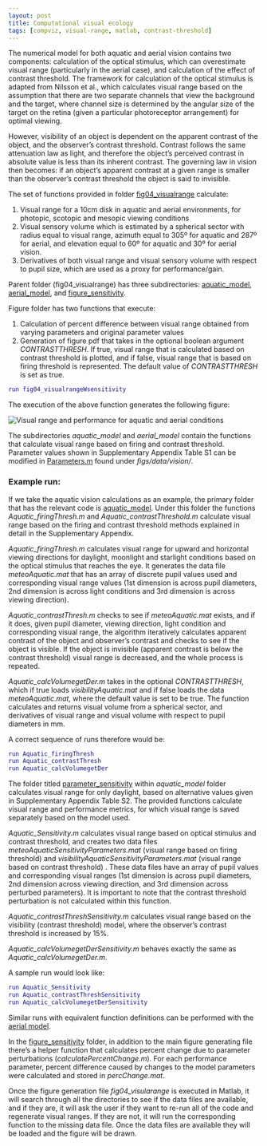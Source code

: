 ```yaml
---
layout: post
title: Computational visual ecology
tags: [compviz, visual-range, matlab, contrast-threshold]
---
```


The numerical model for both aquatic and aerial vision contains two components: calculation of the optical stimulus, which can overestimate visual range (particularly in the aerial case), and calculation of the effect of contrast threshold. The framework for calculation of the optical stimulus is adapted from Nilsson et al., which calculates visual range based on the assumption that there are two separate channels that view the background and the target, where channel size is determined by the angular size of the target on the retina (given a particular photoreceptor arrangement) for optimal viewing. 

However, visibility of an object is dependent on the apparent contrast of the object, and the observer’s contrast threshold. Contrast follows the same attenuation law as light, and therefore the object’s perceived contrast in absolute value is less than its inherent contrast. The governing law in vision then becomes: if an object’s apparent contrast at a given range is smaller than the observer’s contrast threshold the object is said to invisible.


The set of functions provided in folder [fig04_visualrange](https://github.com/maciverlab/bigeye/tree/master/figs/fig04_visualrange) calculate:

1. Visual range for a 10cm disk in aquatic and aerial environments, for photopic, scotopic and mesopic viewing conditions
2. Visual sensory volume which is estimated by a spherical sector with radius equal to visual range, azimuth equal to 305º for aquatic and 287º for aerial, and elevation equal to 60º for aquatic and 30º for aerial vision.
3. Derivatives of both visual range and visual sensory volume with respect to pupil size, which are used as a proxy for performance/gain.


Parent folder (fig04_visualrange) has three subdirectories: [aquatic_model](https://github.com/maciverlab/bigeye/tree/master/figs/fig04_visualrange/aquatic_model), [aerial_model](https://github.com/maciverlab/bigeye/tree/master/figs/fig04_visualrange/aerial_model), and [figure_sensitivity](https://github.com/maciverlab/bigeye/tree/master/figs/fig04_visualrange/figure_sensitivity). 


Figure folder has two functions that execute: 

1. Calculation of percent difference between visual range obtained from varying parameters and original parameter values
2. Generation of figure pdf that takes in the optional boolean argument *CONTRASTTHRESH*. If true, visual range that is calculated based on contrast threshold is plotted, and if false, visual range that is based on firing threshold is represented. The default value of *CONTRASTTHRESH* is set as true. 


``` Matlab
run fig04_visualrangeWsensitivity
```

The execution of the above function generates the following figure:

![Visual range and performance for aquatic and aerial conditions]({{site.url}}/assets/fig04.png)


The subdirectories *aquatic_model* and *aerial_model* contain the functions that calculate visual range based on firing and contrast threshold. Parameter values shown in Supplementary Appendix Table S1 can be modified in [Parameters.m](https://github.com/maciverlab/bigeye/blob/master/figs/data/vision/Parameters.m) found under *figs/data/vision/*.


### Example run:

If we take the aquatic vision calculations as an example, the primary folder that has the relevant code is [aquatic_model](https://github.com/maciverlab/bigeye/tree/master/figs/fig04_visualrange/aquatic_model). Under this folder the functions *Aquatic_firingThresh.m* and *Aquatic_contrastThreshold.m* calculate visual range based on the firing and contrast threshold methods explained in detail in the Supplementary Appendix.  


*Aquatic_firingThresh.m* calculates visual range for upward and horizontal viewing directions for daylight, moonlight and starlight conditions based on the optical stimulus that reaches the eye. It generates the data file *meteoAquatic.mat* that has an array of discrete pupil values used and corresponding visual range values (1st dimension is across pupil diameters, 2nd dimension is across light conditions and 3rd dimension is across viewing direction). 


*Aquatic_contrastThresh.m* checks to see if *meteoAquatic.mat* exists, and if it does, given pupil diameter, viewing direction, light condition and corresponding visual range, the algorithm iteratively calculates apparent contrast of the object and observer’s contrast and checks to see if the object is visible. If the object is invisible (apparent contrast is below the contrast threshold) visual range is decreased, and the whole process is repeated. 


*Aquatic_calcVolumegetDer.m* takes in the optional *CONTRASTTHRESH*, which if true loads *visibilityAquatic.mat* and if false loads the data *meteoAquatic.mat*, where the default value is set to be true. The function calculates and returns visual volume from a spherical sector, and derivatives of visual range and visual volume with respect to pupil diameters in mm. 

A correct sequence of runs therefore would be:


```Matlab
run Aquatic_firingThresh
run Aquatic_contrastThresh
run Aquatic_calcVolumegetDer
```

The folder titled [parameter_sensitivity](https://github.com/maciverlab/bigeye/tree/master/figs/fig04_visualrange/aquatic_model/parameter_sensitivity) within *aquatic_model* folder calculates visual range for only daylight, based on alternative values given in Supplementary Appendix Table S2. The provided functions calculate visual range and performance metrics, for which visual range is saved separately based on the model used. 


*Aquatic_Sensitivity.m* calculates visual range based on optical stimulus and contrast threshold, and creates two data files *meteoAquaticSensitivityParameters.mat* (visual range based on firing threshold) and *visibilityAquaticSensitivityParameters.mat* (visual range based on contrast threshold) . These data files have an array of pupil values and corresponding visual ranges (1st dimension is across pupil diameters, 2nd dimension across viewing direction, and 3rd dimension across perturbed parameters). It is important to note that the contrast threshold perturbation is not calculated within this function.


*Aquatic_contrastThreshSensitivity.m* calculates visual range based on the visibility (contrast threshold) model, where the observer’s contrast threshold is increased by 15%. 


*Aquatic_calcVolumegetDerSensitivity.m* behaves exactly the same as *Aquatic_calcVolumegetDer.m*. 

A sample run would look like:


```Matlab
run Aquatic_Sensitivity
run Aquatic_contrastThreshSensitivity
run Aquatic_calcVolumegetDerSensitivity
```

Similar runs with equivalent function definitions can be performed with the [aerial model](https://github.com/maciverlab/bigeye/tree/master/figs/fig04_visualrange/aerial_model).


In the [figure_sensitivity](https://github.com/maciverlab/bigeye/blob/master/figs/fig04_visualrange/figure_sensitivity/calculatePercentChange.m) folder, in addition to the main figure generating file there’s a helper function that calculates percent change due to parameter perturbations (*calculatePercentChange.m*). For each performance parameter, percent difference caused by changes to the model parameters were calculated and stored in *percChange.mat*. 


Once the figure generation file *fig04_visularange* is executed in Matlab, it will search through all the directories to see if the data files are available, and if they are, it will ask the user if they want to re-run all of the code and regenerate visual ranges. If they are not, it will run the corresponding function to the missing data file. Once the data files are available they will be loaded and the figure will be drawn. 